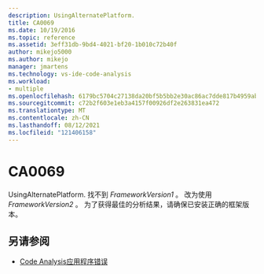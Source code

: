 ```yaml
---
description: UsingAlternatePlatform.
title: CA0069
ms.date: 10/19/2016
ms.topic: reference
ms.assetid: 3eff31db-9bd4-4021-bf20-1b010c72b40f
author: mikejo5000
ms.author: mikejo
manager: jmartens
ms.technology: vs-ide-code-analysis
ms.workload:
- multiple
ms.openlocfilehash: 6179bc5704c27138da20bf5b5bb2e30ac86ac7dde817b4959abe92d596fad92e
ms.sourcegitcommit: c72b2f603e1eb3a4157f00926df2e263831ea472
ms.translationtype: MT
ms.contentlocale: zh-CN
ms.lasthandoff: 08/12/2021
ms.locfileid: "121406158"
---
```

# <a name="ca0069"></a>CA0069

UsingAlternatePlatform. 找不到 *FrameworkVersion1* 。 改为使用 *FrameworkVersion2* 。 为了获得最佳的分析结果，请确保已安装正确的框架版本。

## <a name="see-also"></a>另请参阅

- [Code Analysis应用程序错误](../code-quality/code-analysis-application-errors.md)
